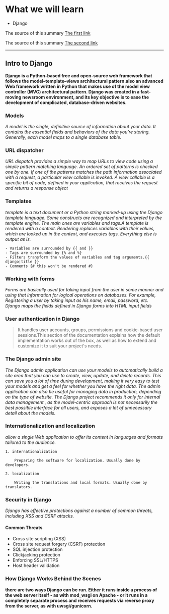 # What we will learn

- Django

The source of this summary [The first link](https://www.djangoproject.com/start/)

The source of this summary [The second link](https://wsvincent.com/how-django-works-behind-the-scenes/)

______________________________________

## Intro to Django

**Django is a Python-based free and open-source web framework that follows the model–template–views architectural pattern.also an advanced Web framework written in Python that makes use of the model view controller (MVC) architectural pattern. Django was created in a fast-moving newsroom environment, and its key objective is to ease the development of complicated, database-driven websites.**

### Models

*A model is the single, definitive source of information about your data. It contains the essential fields and behaviors of the data you’re storing. Generally, each model maps to a single database table.*

### URL dispatcher

*URL dispatch provides a simple way to map URLs to view code using a simple pattern matching language. An ordered set of patterns is checked one by one. If one of the patterns matches the path information associated with a request, a particular view callable is invoked. A view callable is a specific bit of code, defined in your application, that receives the request and returns a response object*

### Templates

*template is a text document or a Python string marked-up using the Django template language. Some constructs are recognized and interpreted by the template engine. The main ones are variables and tags.A template is rendered with a context. Rendering replaces variables with their values, which are looked up in the context, and executes tags. Everything else is output as is.*

    - Variables are surrounded by {{ and }}
    - Tags are surrounded by {% and %}
    - Filters transform the values of variables and tag arguments.{{ django|title }}
    - Comments {# this won't be rendered #}
    
### Working with forms

*Forms are basically used for taking input from the user in some manner and using that information for logical operations on databases. For example, Registering a user by taking input as his name, email, password, etc. Django maps the fields defined in Django forms into HTML input fields*

### User authentication in Django

> It handles user accounts, groups, permissions and cookie-based user sessions.This section of the documentation explains how the default implementation works out of the box, as well as how to extend and customize it to suit your project's needs.

### The Django admin site

*The Django admin application can use your models to automatically build a site area that you can use to create, view, update, and delete records. This can save you a lot of time during development, making it very easy to test your models and get a feel for whether you have the right data. The admin application can also be useful for managing data in production, depending on the type of website. The Django project recommends it only for internal data management , as the model-centric approach is not necessarily the best possible interface for all users, and exposes a lot of unnecessary detail about the models.*

### Internationalization and localization

*allow a single Web application to offer its content in languages and formats tailored to the audience.*

    1. internationalization
    
        Preparing the software for localization. Usually done by developers.
        
    2. localization
    
        Writing the translations and local formats. Usually done by translators.
        
### Security in Django

*Django has effective protections against a number of common threats, including XSS and CSRF attacks.*

#### Common Threats 

+ Cross site scripting (XSS)
+ Cross site request forgery (CSRF) protection
+ SQL injection protection
+ Clickjacking protection
+ Enforcing SSL/HTTPS
+ Host header validation


### How Django Works Behind the Scenes

**there are two ways Django can be run. Either it runs inside a process of the web server itself - as with mod_wsgi on Apache - or it runs in a completely separate process and receives requests via reverse proxy from the server, as with uwsgi/gunicorn.**
